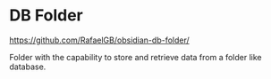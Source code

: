 # DB Folder

https://github.com/RafaelGB/obsidian-db-folder/

Folder with the capability to store and retrieve data from a folder like database.
